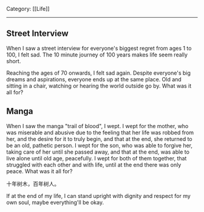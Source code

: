 Category: [[Life]]
___
## Street Interview
When I saw a street interview for everyone's biggest regret from ages 1 to 100, I felt sad. The 10 minute journey of 100 years makes life seem really short. 

Reaching the ages of 70 onwards, I felt sad again. Despite everyone's big dreams and aspirations, everyone ends up at the same place. Old and sitting in a chair, watching or hearing the world outside go by. What was it all for? 
## Manga
When I saw the manga "trail of blood", I wept. I wept for the mother, who was miserable and abusive due to the feeling that her life was robbed from her, and the desire for it to truly begin, and that at the end, she returned to be an old, pathetic person. I wept for the son, who was able to forgive her, taking care of her until she passed away, and that at the end, was able to live alone until old age, peacefully. I wept for both of them together, that struggled with each other and with life, until at the end there was only peace. What was it all for? 

十年树木，百年树人。

If at the end of my life, I can stand upright with dignity and respect for my own soul, maybe everything'll be okay. 

